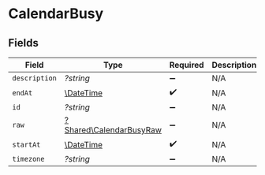 # CalendarBusy


## Fields

| Field                                                             | Type                                                              | Required                                                          | Description                                                       |
| ----------------------------------------------------------------- | ----------------------------------------------------------------- | ----------------------------------------------------------------- | ----------------------------------------------------------------- |
| `description`                                                     | *?string*                                                         | :heavy_minus_sign:                                                | N/A                                                               |
| `endAt`                                                           | [\DateTime](https://www.php.net/manual/en/class.datetime.php)     | :heavy_check_mark:                                                | N/A                                                               |
| `id`                                                              | *?string*                                                         | :heavy_minus_sign:                                                | N/A                                                               |
| `raw`                                                             | [?Shared\CalendarBusyRaw](../../Models/Shared/CalendarBusyRaw.md) | :heavy_minus_sign:                                                | N/A                                                               |
| `startAt`                                                         | [\DateTime](https://www.php.net/manual/en/class.datetime.php)     | :heavy_check_mark:                                                | N/A                                                               |
| `timezone`                                                        | *?string*                                                         | :heavy_minus_sign:                                                | N/A                                                               |